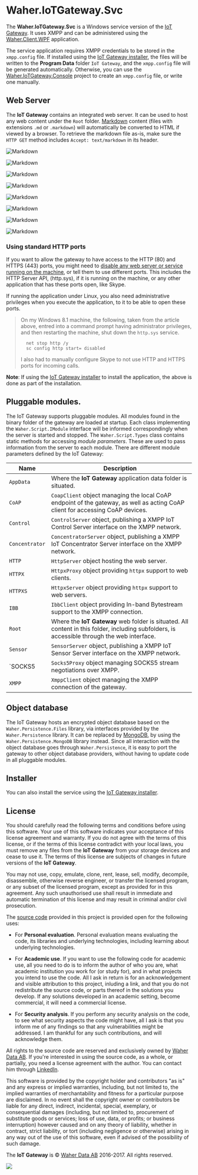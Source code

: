 # Waher.IoTGateway.Svc

The **Waher.IoTGateway.Svc** is a Windows service version of the [IoT Gateway](../Waher.IoTGateway). 
It uses XMPP and can be administered using the [Waher.Client.WPF](../Clients/Waher.Client.WPF) application.

The service application requires XMPP credentials to be stored in the `xmpp.config` file. If installed using
the [IoT Gateway installer](../Executables/IoTGatewaySetip.exe), the files will be written to the **Program Data** 
folder `IoT Gateway`, and the `xmpp.config` file will be generated automatically. Otherwise, you can use the
[Waher.IoTGateway.Console](../Waher.IoTGateway.Console) project to create an `xmpp.config` file, or write one manually.

## Web Server

The **IoT Gateway** contains an integrated web server. It can be used to host any web content under the `Root` folder. 
[Markdown](../Content/Waher.Content.Markdown/README.md) content (files with extensions `.md` or `.markdown`) will 
automatically be converted to HTML if viewed by a browser. To retrieve the markdown file as-is, make sure the `HTTP GET` method includes 
`Accept: text/markdown` in its header.

![Markdown](../Images/Waher.IoTGateway.8.png)

![Markdown](../Images/Waher.IoTGateway.1.png)

![Markdown](../Images/Waher.IoTGateway.2.png)

![Markdown](../Images/Waher.IoTGateway.3.png)

![Markdown](../Images/Waher.IoTGateway.4.png)

![Markdown](../Images/Waher.IoTGateway.7.png)

![Markdown](../Images/Waher.IoTGateway.9.png)

![Markdown](../Images/Waher.IoTGateway.5.png)

### Using standard HTTP ports

If you want to allow the gateway to have access to the HTTP (80) and HTTPS (443) ports, you might need to 
[disable any web server or service running on the machine](http://www.devside.net/wamp-server/opening-up-port-80-for-apache-to-use-on-windows),
or tell them to use different ports. This includes the HTTP Server API, (http.sys), if it is running on the machine, or any other application that 
has these ports open, like Skype. 

If running the application under Linux, you also need administrative privileges when you execute the application, to it to be able to open these ports.

>	On my Windows 8.1 machine, the following, taken from the article above, entred into a command prompt having administrator
>	privileges, and then restarting the machine, shut down the `http.sys` service.
>
>		net stop http /y
>		sc config http start= disabled
>
>	I also had to manually configure Skype to not use HTTP and HTTPS ports for incoming calls.

**Note**: If using the [IoT Gateway installer](../Executables/IoTGatewaySetip.exe) to install the application, the
above is done as part of the installation. 

## Pluggable modules.

The IoT Gateway supports pluggable modules. All modules found in the binary folder of the gateway are loaded at startup. Each class 
implementing the `Waher.Script.IModule` interface will be informed correspondingly when the server is started and stopped. The
`Waher.Script.Types` class contains static methods for accessing *module parameters*. These are used to pass information from the server
to each module. There are different module parameters defined by the IoT Gateway:

| Name           | Description |
|----------------|-------------|
| `AppData`      | Where the **IoT Gateway** application data folder is situated. |
| `CoAP`         | `CoapClient` object managing the local CoAP endpoint of the gateway, as well as acting CoAP client for accessing CoAP devices. |
| `Control`      | `ControlServer` object, publishing a XMPP IoT Control Server interface on the XMPP network. |
| `Concentrator` | `ConcentratorServer` object, publishing a XMPP IoT Concentrator Server interface on the XMPP network. |
| `HTTP`         | `HttpServer` object hosting the web server. |
| `HTTPX`        | `HttpxProxy` object providing `httpx` support to web clients. |
| `HTTPXS`       | `HttpxServer` object providing `httpx` support to web servers. |
| `IBB`          | `IbbClient` object providing In-band Bytestream support to the XMPP connection. |
| `Root`         | Where the **IoT Gateway** web folder is situated. All content in this folder, including subfolders, is accessible through the web interface. |
| `Sensor`       | `SensorServer` object, publishing a XMPP IoT Sensor Server interface on the XMPP network. |
| `SOCKS5        | `Socks5Proxy` object managing SOCKS5 stream negotiations over XMPP. |
| `XMPP`         | `XmppClient` object managing the XMPP connection of the gateway. |

## Object database

The IoT Gateway hosts an encrypted object database based on the `Waher.Persistence.Files` library, via interfaces provided by the
`Waher.Persistence` library. It can be replaced by [MongoDB](https://www.mongodb.com/download-center), by using the `Waher.Persistence.MongoDB`
library instead. Since all interaction with the object database goes through `Waher.Persistence`, it is easy to port the gateway to other object 
database providers, without having to update code in all pluggable modules.

## Installer

You can also install the service using the [IoT Gateway installer](../Executables/IoTGatewaySetup.exe).

## License

You should carefully read the following terms and conditions before using this software. Your use of this software indicates
your acceptance of this license agreement and warranty. If you do not agree with the terms of this license, or if the terms of this
license contradict with your local laws, you must remove any files from the **IoT Gateway** from your storage devices and cease to use it. 
The terms of this license are subjects of changes in future versions of the **IoT Gateway**.

You may not use, copy, emulate, clone, rent, lease, sell, modify, decompile, disassemble, otherwise reverse engineer, or transfer the
licensed program, or any subset of the licensed program, except as provided for in this agreement.  Any such unauthorised use shall
result in immediate and automatic termination of this license and may result in criminal and/or civil prosecution.

The [source code](https://github.com/PeterWaher/IoTGateway) provided in this project is provided open for the following uses:

* For **Personal evaluation**. Personal evaluation means evaluating the code, its libraries and underlying technologies, including learning 
	about underlying technologies.

* For **Academic use**. If you want to use the following code for academic use, all you need to do is to inform the author of who you are, what 
	academic institution you work for (or study for), and in what projects you intend to use the code. All I ask in return is for an 
	acknowledgement and visible attribution to this project, inluding a link, and that you do not redistribute the source code, or parts thereof 
	in the solutions you develop. If any solutions developed in an academic setting, become commercial, it will need a commercial license.

* For **Security analysis**. If you perform any security analysis on the code, to see what security aspects the code might have,
	all I ask is that you inform me of any findings so that any vulnerabilities might be addressed. I am thankful for any such contributions,
	and will acknowledge them.

All rights to the source code are reserved and exclusively owned by [Waher Data AB](http://waher.se/). If you're interested in using the 
source code, as a whole, or partially, you need a license agreement with the author. You can contact him through [LinkedIn](http://waher.se/).

This software is provided by the copyright holder and contributors "as is" and any express or implied warranties, including, but not limited to, 
the implied warranties of merchantability and fitness for a particular purpose are disclaimed. In no event shall the copyright owner or contributors 
be liable for any direct, indirect, incidental, special, exemplary, or consequential damages (including, but not limited to, procurement of substitute 
goods or services; loss of use, data, or profits; or business interruption) however caused and on any theory of liability, whether in contract, strict 
liability, or tort (including negligence or otherwise) arising in any way out of the use of this software, even if advised of the possibility of such 
damage.

The **IoT Gateway** is &copy; [Waher Data AB](http://waher.se/) 2016-2017. All rights reserved.
 
[![](../Images/logo-Futura-300x58.png)](http://waher.se/)
